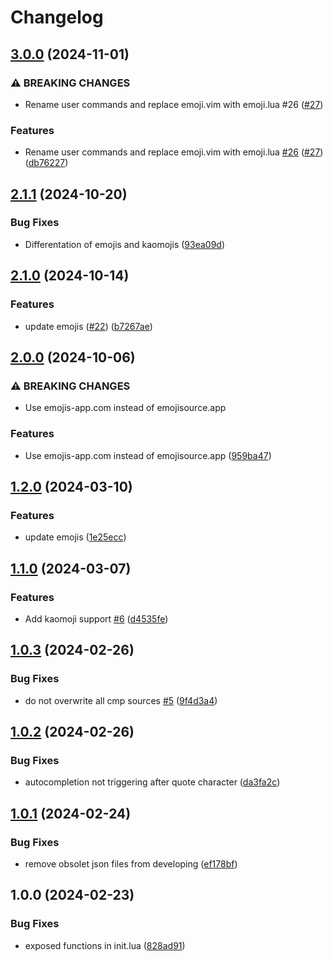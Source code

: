 # Changelog

## [3.0.0](https://github.com/Allaman/emoji.nvim/compare/v2.1.1...v3.0.0) (2024-11-01)


### ⚠ BREAKING CHANGES

* Rename user commands and replace emoji.vim with emoji.lua #26 ([#27](https://github.com/Allaman/emoji.nvim/issues/27))

### Features

* Rename user commands and replace emoji.vim with emoji.lua [#26](https://github.com/Allaman/emoji.nvim/issues/26) ([#27](https://github.com/Allaman/emoji.nvim/issues/27)) ([db76227](https://github.com/Allaman/emoji.nvim/commit/db762271d4c3ad01a83c6296a4da2c5becd262da))

## [2.1.1](https://github.com/Allaman/emoji.nvim/compare/v2.1.0...v2.1.1) (2024-10-20)


### Bug Fixes

* Differentation of emojis and kaomojis ([93ea09d](https://github.com/Allaman/emoji.nvim/commit/93ea09d493aba1b4e3cbd6a4dbe69349399c7db2))

## [2.1.0](https://github.com/Allaman/emoji.nvim/compare/v2.0.0...v2.1.0) (2024-10-14)


### Features

* update emojis ([#22](https://github.com/Allaman/emoji.nvim/issues/22)) ([b7267ae](https://github.com/Allaman/emoji.nvim/commit/b7267aec95c95fdfeb71e1f2133623bc590df6ef))

## [2.0.0](https://github.com/Allaman/emoji.nvim/compare/v1.2.0...v2.0.0) (2024-10-06)


### ⚠ BREAKING CHANGES

* Use emojis-app.com instead of emojisource.app

### Features

* Use emojis-app.com instead of emojisource.app ([959ba47](https://github.com/Allaman/emoji.nvim/commit/959ba4733f7d5f23803727559c444cc91767dc1c))

## [1.2.0](https://github.com/Allaman/emoji.nvim/compare/v1.1.0...v1.2.0) (2024-03-10)


### Features

* update emojis ([1e25ecc](https://github.com/Allaman/emoji.nvim/commit/1e25eccb6a46cd65dec7051c9db7356fe2234b40))

## [1.1.0](https://github.com/Allaman/emoji.nvim/compare/v1.0.3...v1.1.0) (2024-03-07)


### Features

* Add kaomoji support [#6](https://github.com/Allaman/emoji.nvim/issues/6) ([d4535fe](https://github.com/Allaman/emoji.nvim/commit/d4535fe0bad708e606bb01cae50c05f7f2f69431))

## [1.0.3](https://github.com/Allaman/emoji.nvim/compare/v1.0.2...v1.0.3) (2024-02-26)


### Bug Fixes

* do not overwrite all cmp sources [#5](https://github.com/Allaman/emoji.nvim/issues/5) ([9f4d3a4](https://github.com/Allaman/emoji.nvim/commit/9f4d3a418ae1478d2eee6e200d6a390c72256c9e))

## [1.0.2](https://github.com/Allaman/emoji.nvim/compare/v1.0.1...v1.0.2) (2024-02-26)


### Bug Fixes

* autocompletion not triggering after quote character ([da3fa2c](https://github.com/Allaman/emoji.nvim/commit/da3fa2c4b9521aabd8b01d2d7547839a3ac8f42e))

## [1.0.1](https://github.com/Allaman/emoji.nvim/compare/v1.0.0...v1.0.1) (2024-02-24)


### Bug Fixes

* remove obsolet json files from developing ([ef178bf](https://github.com/Allaman/emoji.nvim/commit/ef178bf8ca03260619aa6dc750a6525e58f82aed))

## 1.0.0 (2024-02-23)


### Bug Fixes

* exposed functions in init.lua ([828ad91](https://github.com/Allaman/emoji.nvim/commit/828ad9120312d5bcbdf934dc11d8a82d8d79ab97))
